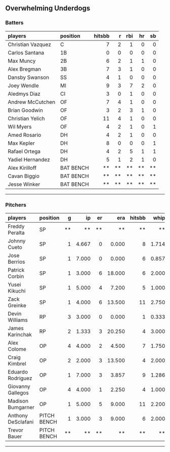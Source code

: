 ## Overwhelming Underdogs

### Batters

 
|players           |position  | hitsbb|  r| rbi| hr| sb| 
|:-----------------|:---------|------:|--:|---:|--:|--:| 
|Christian Vazquez |C         |      7|  2|   1|  0|  0| 
|Carlos Santana    |1B        |      0|  0|   0|  0|  0| 
|Max Muncy         |2B        |      6|  2|   1|  1|  0| 
|Alex Bregman      |3B        |      7|  3|   1|  0|  0| 
|Dansby Swanson    |SS        |      4|  1|   0|  0|  0| 
|Joey Wendle       |MI        |      9|  3|   7|  2|  0| 
|Aledmys Diaz      |CI        |      3|  0|   1|  0|  0| 
|Andrew McCutchen  |OF        |      7|  4|   1|  0|  0| 
|Brian Goodwin     |OF        |      3|  2|   3|  1|  0| 
|Christian Yelich  |OF        |     11|  4|   1|  0|  0| 
|Wil Myers         |OF        |      4|  2|   1|  0|  1| 
|Amed Rosario      |DH        |      4|  2|   1|  0|  0| 
|Max Kepler        |DH        |      8|  0|   0|  0|  1| 
|Rafael Ortega     |DH        |      4|  2|   5|  1|  1| 
|Yadiel Hernandez  |DH        |      5|  1|   2|  1|  0| 
|Alex Kirilloff    |BAT BENCH |     **| **|  **| **| **| 
|Cavan Biggio      |BAT BENCH |     **| **|  **| **| **| 
|Jesse Winker      |BAT BENCH |     **| **|  **| **| **| 


* * *

### Pitchers

 
|players            |position    |  g|    ip| er|    era| hitsbb|  whip| so|  w| sv| 
|:------------------|:-----------|--:|-----:|--:|------:|------:|-----:|--:|--:|--:| 
|Freddy Peralta     |SP          | **|    **| **|     **|     **|    **| **| **| **| 
|Johnny Cueto       |SP          |  1| 4.667|  0|  0.000|      8| 1.714|  2|  0|  0| 
|Jose Berrios       |SP          |  1| 7.000|  0|  0.000|      6| 0.857| 11|  1|  0| 
|Patrick Corbin     |SP          |  1| 3.000|  6| 18.000|      6| 2.000|  3|  0|  0| 
|Yusei Kikuchi      |SP          |  1| 5.000|  4|  7.200|      5| 1.000|  3|  0|  0| 
|Zack Greinke       |SP          |  1| 4.000|  6| 13.500|     11| 2.750|  1|  0|  0| 
|Devin Williams     |RP          |  3| 3.000|  0|  0.000|      1| 0.333|  5|  0|  0| 
|James Karinchak    |RP          |  2| 1.333|  3| 20.250|      4| 3.000|  2|  0|  0| 
|Alex Colome        |OP          |  4| 4.000|  2|  4.500|      7| 1.750|  3|  1|  3| 
|Craig Kimbrel      |OP          |  2| 2.000|  3| 13.500|      4| 2.000|  3|  0|  1| 
|Eduardo Rodriguez  |OP          |  1| 7.000|  3|  3.857|      9| 1.286|  2|  1|  0| 
|Giovanny Gallegos  |OP          |  4| 4.000|  1|  2.250|      4| 1.000|  3|  0|  1| 
|Madison Bumgarner  |OP          |  1| 5.000|  5|  9.000|     11| 2.200|  3|  0|  0| 
|Anthony DeSclafani |PITCH BENCH |  1| 3.000|  3|  9.000|      6| 2.000|  4|  0|  0| 
|Trevor Bauer       |PITCH BENCH | **|    **| **|     **|     **|    **| **| **| **| 


* * *


